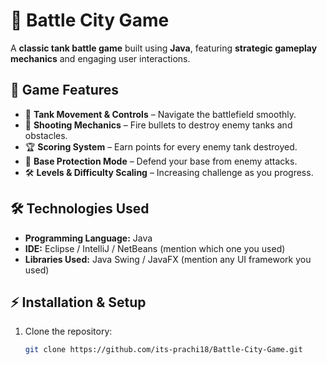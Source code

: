 # 🚀 Battle City Game  

A **classic tank battle game** built using **Java**, featuring **strategic gameplay mechanics** and engaging user interactions.  

## 🎯 Game Features  
- 🚜 **Tank Movement & Controls** – Navigate the battlefield smoothly.  
- 🎯 **Shooting Mechanics** – Fire bullets to destroy enemy tanks and obstacles.  
- 🏆 **Scoring System** – Earn points for every enemy tank destroyed.  
- 🏰 **Base Protection Mode** – Defend your base from enemy attacks.  
- 🛠️ **Levels & Difficulty Scaling** – Increasing challenge as you progress.  

## 🛠️ Technologies Used  
- **Programming Language:** Java  
- **IDE:** Eclipse / IntelliJ / NetBeans (mention which one you used)  
- **Libraries Used:** Java Swing / JavaFX (mention any UI framework you used)  

## ⚡ Installation & Setup  
1. Clone the repository:  
   ```sh
   git clone https://github.com/its-prachi18/Battle-City-Game.git
